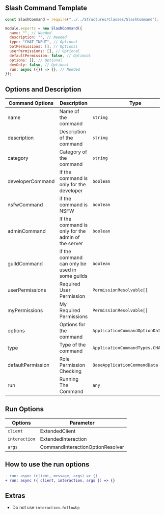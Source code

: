 ## Slash Command Template

```js
const SlashCommand = require("../../Structures/Classes/SlashCommand");

module.exports = new SlashCommand({
  name: "", // Needed
  description: "", // Needed
  type: "CHAT_INPUT", // Optional
  botPermissions: [], // Optional
  userPermissions: [], // Optional
  defaultPermission: false, // Optional
  options: [], // Optional
  devOnly: false, // Optional
  run: async ({}) => {}, // Needed
});
```

## Options and Description

| Command Options   | Description                                        | Type                                 | Required |
| ----------------- | -------------------------------------------------- | ------------------------------------ | -------- |
| name              | Name of the command                                | `string`                             | `Yes`    |
| description       | Description of the command                         | `string`                             | `Yes`    |
| category          | Category of the command                            | `string`                             | `Yes`    |
| developerCommand  | If the command is only for the developer           | `boolean`                            | `No`     |
| nsfwCommand       | if the command is NSFW                             | `boolean`                            | `No`     |
| adminCommand      | If the command is only for the admin of the server | `boolean`                            | `No`     |
| guildCommand      | if the command can only be used in some guilds     | `boolean`                            | `No`     |
| userPermissions   | Required User Permission                           | `PermissionResolvable[]`             | `No`     |
| myPermissions     | My Required Permissions                            | `PermissionResolvable[]`             | `No`     |
| options           | Options for the command                            | `ApplicationCommandOptionData[]`     | `No`     |
| type              | Type of the command                                | `ApplicationCommandTypes.CHAT_INPUT` | `No`     |
| defaultPermission | Role Permission Checking                           | `BaseApplicationCommandData`         | `No`     |
| run               | Running The Command                                | `any`                                | `Yes`    |

## Run Options

| Options       | Parameter                        |
| ------------- | -------------------------------- |
| `client`      | ExtendedClient                   |
| `interaction` | ExtendedInteraction              |
| `args`        | CommandInteractionOptionResolver |

## How to use the run options
```diff
- run: async (client, message, args) => {}
+ run: async ({ client, interaction, args }) => {}
```

## Extras

- Do not use `interaction.followUp`
